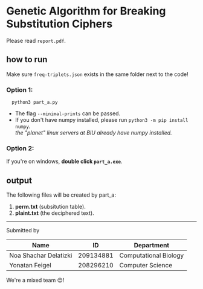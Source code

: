 # Genetic Algorithm for Breaking Substitution Ciphers

Please read `report.pdf`.


## how to run

Make sure `freq-triplets.json` exists in the same folder next to the code!

### Option 1:
```
  python3 part_a.py
```
* The flag `--minimal-prints` can be passed.
* If you don't have numpy installed, please run `python3 -m pip install numpy`. <br/>
*the "planet" linux servers at BIU already have numpy installed.*

### Option 2:
If you're on windows, **double click `part_a.exe`**.

## output
The following files will be created by part_a:
1. **perm.txt** (subsitution table).
2. **plaint.txt** (the deciphered text).


---
Submitted by

| Name                  | ID        | Department            |
|-----------------------|-----------|-----------------------|
| Noa Shachar Delatizki | 209134881 | Computational Biology |
| Yonatan Feigel        | 208296210 | Computer Science      |

We're a mixed team 😊!
